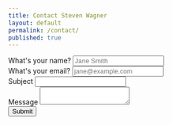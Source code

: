 ```yaml
---
title: Contact Steven Wagner
layout: default
permalink: /contact/
published: true
---
```





<form method="POST" action="https://forms.reform.app/headless/nes/untitled-form-3/1vg59b/submissions">
    <div>
        <label for="9046a87f-80a3-4c77-87de-872ef3947a4c">What's your name?</label>
        <input 
            type="text"
            id="9046a87f-80a3-4c77-87de-872ef3947a4c"
            name="answers[9046a87f-80a3-4c77-87de-872ef3947a4c]"
            placeholder="Jane Smith"
            required
        />
    </div>
    <div>
        <label for="08d83dc8-e75e-4714-99c6-74d76d2f9181">What's your email?</label>
        <input 
            type="email"
            id="08d83dc8-e75e-4714-99c6-74d76d2f9181"
            name="answers[08d83dc8-e75e-4714-99c6-74d76d2f9181]"
            placeholder="jane@example.com"
            required
        />
    </div>
    <div>
        <label for="06f51ff5-6d33-4c44-ae14-5d984c4bdbcb">Subject</label>
        <input 
            type="text"
            id="06f51ff5-6d33-4c44-ae14-5d984c4bdbcb"
            name="answers[06f51ff5-6d33-4c44-ae14-5d984c4bdbcb]"
            required
        />
    </div>
    <div>
        <label for="d27d35b4-b314-4b7a-835c-2ad6b7e08f31">Message</label>
        <textarea 
            id="d27d35b4-b314-4b7a-835c-2ad6b7e08f31"
            name="answers[d27d35b4-b314-4b7a-835c-2ad6b7e08f31]"
            required
        ></textarea>
    </div>
    <button type="submit">Submit</button>
</form>
